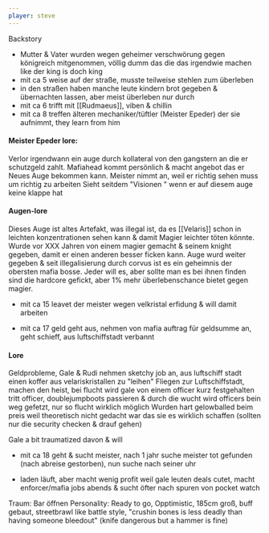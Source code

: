 ```yaml
---
player: steve
---
```




Backstory
- Mutter & Vater wurden wegen geheimer verschwörung gegen königreich mitgenommen, völlig dumm das die das irgendwie machen like der king is doch king
- mit ca 5 weise auf der straße, musste teilweise stehlen zum überleben
- in den straßen haben manche leute kindern brot gegeben & übernachten lassen, aber meist überleben nur durch
- mit ca 6 trifft mit [[Rudmaeus]], viben & chillin
- mit ca 8 treffen älteren mechaniker/tüftler (Meister Epeder) der sie aufnimmt, they learn from him

#### Meister Epeder lore: 
Verlor irgendwann ein auge durch kollateral von den gangstern an die er schutzgeld zahlt.
Mafiahead kommt persönlich & macht angebot das er Neues Auge bekommen kann.
Meister nimmt an, weil er richtig sehen muss um richtig zu arbeiten
Sieht seitdem "Visionen " wenn er auf diesem auge keine klappe hat

#### Augen-lore
Dieses Auge ist altes Artefakt, was illegal ist, da es [[Velaris]] schon in leichten konzentrationen sehen kann & damit Magier leichter töten könnte.
Wurde vor XXX Jahren von einem magier gemacht & seinem knight gegeben, damit er einen anderen besser ficken kann.
Auge wurd weiter gegeben & seit illegalisierung durch corvus ist es ein geheimnis der obersten mafia bosse.
Jeder will es, aber sollte man es bei ihnen finden sind die hardcore gefickt, aber 1% mehr überlebenschance bietet gegen magier.
- mit ca 15 leavet der meister wegen velkristal erfidung & will damit arbeiten


- mit ca 17 geld geht aus, nehmen von mafia auftrag für geldsumme an, geht schieff, aus luftschiffstadt verbannt

#### Lore
Geldprobleme, Gale & Rudi nehmen sketchy job an, aus luftschiff stadt einen koffer aus velariskristallen zu "leihen"
Fliegen zur Luftschiffstadt, machen den heist, bei flucht wird gale von einem officer kurz festgehalten
tritt officer, doublejumpboots passieren & durch die wucht wird officers bein weg gefetzt, nur so flucht wirklich möglich
Wurden hart gelowballed beim preis weil theoretisch nicht gedacht war das sie es wirklich schaffen (sollten nur die security checken & drauf gehen)

Gale a bit traumatized davon & will 

- mit ca 18 geht & sucht meister, nach 1 jahr suche meister tot gefunden (nach abreise gestorben), nun suche nach seiner uhr

- laden läuft, aber macht wenig profit weil gale leuten deals cutet, macht enforcer/mafia jobs abends & sucht öfter nach spuren von pocket watch


Traum: Bar öffnen
Personality: Ready to go, Opptimistic,
185cm groß, buff gebaut, streetbrawl like battle style, "crushin bones is less deadly than having someone bleedout" (knife dangerous but a hammer is fine)
